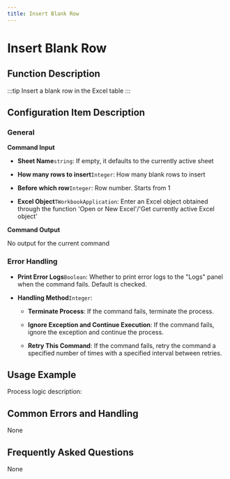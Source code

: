 ```yaml
---
title: Insert Blank Row
---
```


# Insert Blank Row

## Function Description

:::tip 
Insert a blank row in the Excel table
:::

## Configuration Item Description

### General

**Command Input**

- **Sheet Name**`string`: If empty, it defaults to the currently active sheet

- **How many rows to insert**`Integer`: How many blank rows to insert

- **Before which row**`Integer`: Row number. Starts from 1

- **Excel Object**`TWorkbookApplication`: Enter an Excel object obtained through the function 'Open or New Excel'/'Get currently active Excel object'


**Command Output**

No output for the current command


### Error Handling

- **Print Error Logs**`Boolean`: Whether to print error logs to the "Logs" panel when the command fails. Default is checked. 

- **Handling Method**`Integer`:

    - **Terminate Process**: If the command fails, terminate the process.

    - **Ignore Exception and Continue Execution**: If the command fails, ignore the exception and continue the process.

    - **Retry This Command**: If the command fails, retry the command a specified number of times with a specified interval between retries.

## Usage Example

Process logic description:

## Common Errors and Handling

None

## Frequently Asked Questions

None

